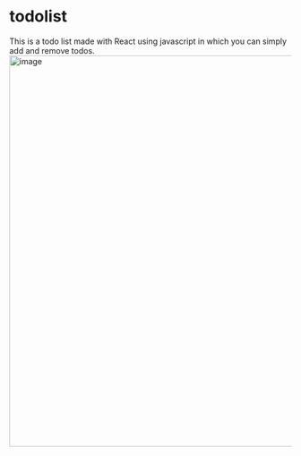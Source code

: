 # todolist
This is a todo list made with React using javascript in which you can simply add and remove todos.
<img src="https://github.com/geekqq/todolist/assets/53326015/f3def097-e9a7-4fe5-b457-806bac1da208.png" alt="image" width="700">


